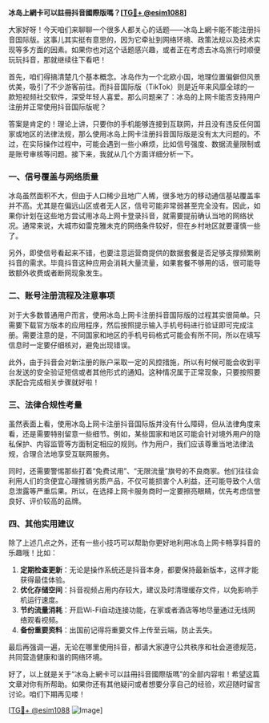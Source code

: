 **冰岛上網卡可以註冊抖音國際版嗎？[[TG💪+ @esim1088](https://t.me/s/esim1088)]**

大家好呀！今天咱们来聊聊一个很多人都关心的话题——冰岛上網卡能不能注册抖音国际版。这事儿其实挺有意思的，因为它牵扯到网络环境、政策法规以及技术实现等多方面的因素。如果你也对这个话题感兴趣，或者正在考虑去冰岛旅行时顺便玩玩抖音，那就继续往下看吧！

首先，咱们得搞清楚几个基本概念。冰岛作为一个北欧小国，地理位置偏僻但风景优美，吸引了不少游客前往。而抖音国际版（TikTok）则是近年来风靡全球的一款短视频社交软件，深受年轻人喜爱。那么问题来了：冰岛的上网卡能否支持用户注册并正常使用抖音国际版呢？

答案是肯定的！理论上讲，只要你的手机能够连接到互联网，并且没有违反任何国家或地区的法律法规，那么使用冰岛上网卡注册抖音国际版是没有太大问题的。不过，在实际操作过程中，可能会遇到一些小麻烦，比如信号强度、数据流量限制或是账号审核等问题。接下来，我就从几个方面详细分析一下。

### 一、信号覆盖与网络质量

冰岛虽然面积不大，但由于人口稀少且地广人稀，很多地方的移动通信基站覆盖率并不高。尤其是在偏远山区或者无人区，信号可能非常弱甚至完全没有。因此，如果你计划在这些地方尝试用冰岛上网卡登录抖音，就需要提前确认当地的网络状况。通常来说，大城市如雷克雅未克的网络条件较好，但在乡村地区就要谨慎一些了。

另外，即使信号看起来不错，也要注意运营商提供的数据套餐是否足够支撑频繁刷抖音的需求。毕竟抖音这种应用会消耗大量流量，如果套餐不够用的话，很可能导致额外收费或者断网现象发生。

### 二、账号注册流程及注意事项

对于大多数普通用户而言，使用冰岛上网卡注册抖音国际版的过程其实很简单。只需要下载官方版本的应用程序，然后按照提示输入手机号码进行验证即可完成注册。需要注意的是，不同国家和地区的手机号码格式可能会有所不同，所以在填写信息时一定要仔细核对，避免出现错误。

此外，由于抖音会对新注册的账户采取一定的风控措施，所以有时候可能会收到平台发送的安全验证短信或者其他形式的通知。这种情况属于正常现象，只要按照要求配合完成相关步骤就好啦！

### 三、法律合规性考量

虽然表面上看，使用冰岛上网卡注册抖音国际版并没有什么障碍，但从法律角度来看，还是需要特别留意一些细节。例如，某些国家和地区可能会针对境外用户的隐私保护、内容监管等方面制定相应的规则。作为用户，我们应该尊重当地法律法规，合理合法地享受互联网服务。

同时，还需要警惕那些打着“免费试用”、“无限流量”旗号的不良商家。他们往往会利用人们的贪便宜心理推销劣质产品，不仅可能损害个人利益，还可能导致个人信息泄露等严重后果。所以，在选择上网卡服务商时一定要擦亮眼睛，优先考虑信誉良好、评价较高的品牌。

### 四、其他实用建议

除了上述几点之外，还有一些小技巧可以帮助你更好地利用冰岛上网卡畅享抖音的乐趣哦！比如：

1. **定期检查更新**：无论是操作系统还是抖音本身，都要保持最新版本，这样才能获得最佳体验。
2. **优化存储空间**：抖音视频占用内存较大，建议及时清理缓存文件，以免影响手机运行速度。
3. **节约流量消耗**：开启Wi-Fi自动连接功能，在家或者酒店等地尽量通过无线网络观看视频。
4. **备份重要资料**：出国前记得将重要文件上传至云端，防止丢失。

最后再强调一遍，无论在哪里使用抖音，都请大家遵守公共秩序和社会道德规范，共同营造健康和谐的网络环境。

好了，以上就是关于“冰岛上網卡可以註冊抖音國際版嗎”的全部内容啦！希望这篇文章对你有所帮助。如果你还有其他疑问或者想要分享自己的经验，欢迎随时留言讨论。咱们下期再见喽！

[[TG💪+ @esim1088](https://t.me/s/esim1088) ![Image](https://i.postimg.cc/4NQfJmqS/Snipaste-2025-05-13-00-14-12.png)]